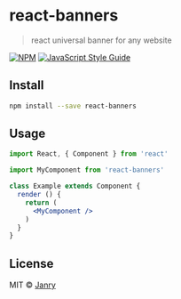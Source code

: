 # react-banners

> react universal banner for any website

[![NPM](https://img.shields.io/npm/v/react-banners.svg)](https://www.npmjs.com/package/react-banners) [![JavaScript Style Guide](https://img.shields.io/badge/code_style-standard-brightgreen.svg)](https://standardjs.com)

## Install

```bash
npm install --save react-banners
```

## Usage

```jsx
import React, { Component } from 'react'

import MyComponent from 'react-banners'

class Example extends Component {
  render () {
    return (
      <MyComponent />
    )
  }
}
```

## License

MIT © [Janry](https://github.com/Janry)
